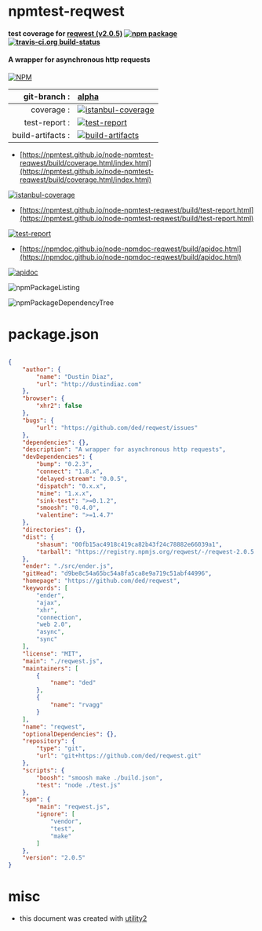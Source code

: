# npmtest-reqwest

#### test coverage for  [reqwest (v2.0.5)](https://github.com/ded/reqwest)  [![npm package](https://img.shields.io/npm/v/npmtest-reqwest.svg?style=flat-square)](https://www.npmjs.org/package/npmtest-reqwest) [![travis-ci.org build-status](https://api.travis-ci.org/npmtest/node-npmtest-reqwest.svg)](https://travis-ci.org/npmtest/node-npmtest-reqwest)

#### A wrapper for asynchronous http requests

[![NPM](https://nodei.co/npm/reqwest.png?downloads=true&downloadRank=true&stars=true)](https://www.npmjs.com/package/reqwest)

| git-branch : | [alpha](https://github.com/npmtest/node-npmtest-reqwest/tree/alpha)|
|--:|:--|
| coverage : | [![istanbul-coverage](https://npmtest.github.io/node-npmtest-reqwest/build/coverage.badge.svg)](https://npmtest.github.io/node-npmtest-reqwest/build/coverage.html/index.html)|
| test-report : | [![test-report](https://npmtest.github.io/node-npmtest-reqwest/build/test-report.badge.svg)](https://npmtest.github.io/node-npmtest-reqwest/build/test-report.html)|
| build-artifacts : | [![build-artifacts](https://npmtest.github.io/node-npmtest-reqwest/glyphicons_144_folder_open.png)](https://github.com/npmtest/node-npmtest-reqwest/tree/gh-pages/build)|

- [https://npmtest.github.io/node-npmtest-reqwest/build/coverage.html/index.html](https://npmtest.github.io/node-npmtest-reqwest/build/coverage.html/index.html)

[![istanbul-coverage](https://npmtest.github.io/node-npmtest-reqwest/build/screenCapture.buildCi.browser.%252Ftmp%252Fbuild%252Fcoverage.lib.html.png)](https://npmtest.github.io/node-npmtest-reqwest/build/coverage.html/index.html)

- [https://npmtest.github.io/node-npmtest-reqwest/build/test-report.html](https://npmtest.github.io/node-npmtest-reqwest/build/test-report.html)

[![test-report](https://npmtest.github.io/node-npmtest-reqwest/build/screenCapture.buildCi.browser.%252Ftmp%252Fbuild%252Ftest-report.html.png)](https://npmtest.github.io/node-npmtest-reqwest/build/test-report.html)

- [https://npmdoc.github.io/node-npmdoc-reqwest/build/apidoc.html](https://npmdoc.github.io/node-npmdoc-reqwest/build/apidoc.html)

[![apidoc](https://npmdoc.github.io/node-npmdoc-reqwest/build/screenCapture.buildCi.browser.%252Ftmp%252Fbuild%252Fapidoc.html.png)](https://npmdoc.github.io/node-npmdoc-reqwest/build/apidoc.html)

![npmPackageListing](https://npmtest.github.io/node-npmtest-reqwest/build/screenCapture.npmPackageListing.svg)

![npmPackageDependencyTree](https://npmtest.github.io/node-npmtest-reqwest/build/screenCapture.npmPackageDependencyTree.svg)



# package.json

```json

{
    "author": {
        "name": "Dustin Diaz",
        "url": "http://dustindiaz.com"
    },
    "browser": {
        "xhr2": false
    },
    "bugs": {
        "url": "https://github.com/ded/reqwest/issues"
    },
    "dependencies": {},
    "description": "A wrapper for asynchronous http requests",
    "devDependencies": {
        "bump": "0.2.3",
        "connect": "1.8.x",
        "delayed-stream": "0.0.5",
        "dispatch": "0.x.x",
        "mime": "1.x.x",
        "sink-test": ">=0.1.2",
        "smoosh": "0.4.0",
        "valentine": ">=1.4.7"
    },
    "directories": {},
    "dist": {
        "shasum": "00fb15ac4918c419ca82b43f24c78882e66039a1",
        "tarball": "https://registry.npmjs.org/reqwest/-/reqwest-2.0.5.tgz"
    },
    "ender": "./src/ender.js",
    "gitHead": "d9be8c54a65bc54a8fa5ca8e9a719c51abf44996",
    "homepage": "https://github.com/ded/reqwest",
    "keywords": [
        "ender",
        "ajax",
        "xhr",
        "connection",
        "web 2.0",
        "async",
        "sync"
    ],
    "license": "MIT",
    "main": "./reqwest.js",
    "maintainers": [
        {
            "name": "ded"
        },
        {
            "name": "rvagg"
        }
    ],
    "name": "reqwest",
    "optionalDependencies": {},
    "repository": {
        "type": "git",
        "url": "git+https://github.com/ded/reqwest.git"
    },
    "scripts": {
        "boosh": "smoosh make ./build.json",
        "test": "node ./test.js"
    },
    "spm": {
        "main": "reqwest.js",
        "ignore": [
            "vendor",
            "test",
            "make"
        ]
    },
    "version": "2.0.5"
}
```



# misc
- this document was created with [utility2](https://github.com/kaizhu256/node-utility2)

